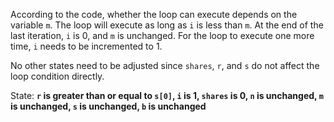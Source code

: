 According to the code, whether the loop can execute depends on the variable `m`. The loop will execute as long as `i` is less than `m`. At the end of the last iteration, `i` is 0, and `m` is unchanged. For the loop to execute one more time, `i` needs to be incremented to 1.

No other states need to be adjusted since `shares`, `r`, and `s` do not affect the loop condition directly.

State: **`r` is greater than or equal to `s[0]`, `i` is 1, `shares` is 0, `n` is unchanged, `m` is unchanged, `s` is unchanged, `b` is unchanged**